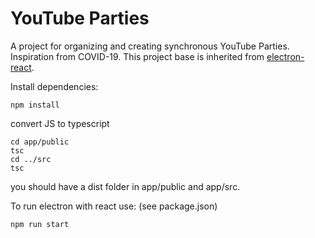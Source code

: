 # YouTube Parties
A project for organizing and creating synchronous YouTube Parties. Inspiration from COVID-19.
This project base is inherited from [electron-react](https://github.com/plixxer/electron-react).

Install dependencies:
```console
npm install
```

convert JS to typescript
```console
cd app/public
tsc
cd ../src
tsc
```

you should have a dist folder in app/public and app/src.

To run electron with react use: (see package.json)
```console
npm run start
```
